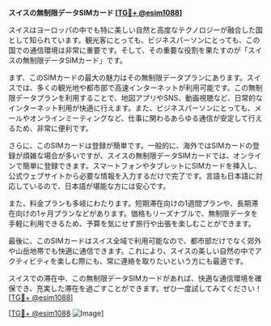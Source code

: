 **スイスの無制限データSIMカード [[TG💪+ @esim1088](https://t.me/s/esim1088)]**

スイスはヨーロッパの中でも特に美しい自然と高度なテクノロジーが融合した国として知られています。観光客にとっても、ビジネスパーソンにとっても、この国での通信環境は非常に重要です。そして、その重要な役割を果たすのが「スイスの無制限データSIMカード」です。

まず、このSIMカードの最大の魅力はその無制限データプランにあります。スイスでは、多くの観光地や都市部で高速インターネットが利用可能です。この無制限データプランを利用することで、地図アプリやSNS、動画視聴など、日常的なインターネット利用が快適に行えます。また、ビジネスパーソンにとっても、メールやオンラインミーティングなど、仕事に関わるあらゆる通信が安定して行えるため、非常に便利です。

さらに、このSIMカードは登録が簡単です。一般的に、海外ではSIMカードの登録が煩雑な場合が多いですが、スイスの無制限データSIMカードでは、オンラインで簡単に登録できます。スマートフォンやタブレットにSIMカードを挿入し、公式ウェブサイトから必要な情報を入力するだけで完了です。言語も日本語に対応しているので、日本語が堪能な方には安心です。

また、料金プランも多岐にわたります。短期滞在向けの1週間プランや、長期滞在向けの1ヶ月プランなどがあります。価格もリーズナブルで、無制限データを手軽に利用できるため、予算を気にせず旅行や出張を楽しむことができます。

最後に、このSIMカードはスイス全域で利用可能なので、都市部だけでなく郊外や山岳地帯でも快適に通信できます。これにより、スイスの美しい自然の中でアクティビティを楽しむ際にも、常に連絡を取りたいという方にも最適です。

スイスでの滞在中、この無制限データSIMカードがあれば、快適な通信環境を確保でき、充実した滞在を過ごすことができます。ぜひ一度試してみてください！[[TG💪+ @esim1088](https://t.me/s/esim1088)]

[[TG💪+ @esim1088](https://t.me/s/esim1088) ![Image](https://i.postimg.cc/Y0z9fWf4/image.png)]